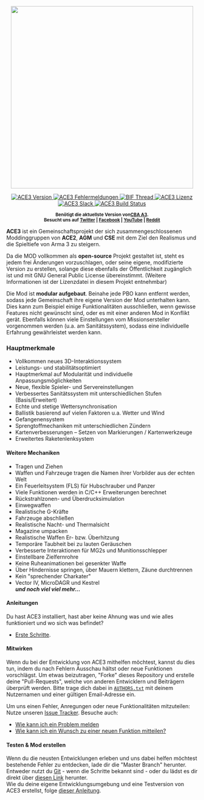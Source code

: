 <p align="center">
    <img src="https://github.com/acemod/ACE3/raw/master/extras/assets/logo/black/ACE3-Logo.jpg" width="480">
</p>

<p align="center">
    <a href="https://github.com/acemod/ACE3/releases">
        <img src="https://img.shields.io/badge/Version-3.12.1-blue.svg?style=flat-square" alt="ACE3 Version">
    </a>
    <a href="https://github.com/acemod/ACE3/issues">
        <img src="https://img.shields.io/github/issues-raw/acemod/ACE3.svg?style=flat-square&label=Issues" alt="ACE3 Fehlermeldungen">
    </a>
    <a href="https://forums.bistudio.com/topic/181341-ace3-a-collaborative-merger-between-agm-cse-and-ace/?p=2859670">
        <img src="https://img.shields.io/badge/BIF-Thread-lightgrey.svg?style=flat-square" alt="BIF Thread">
    </a>
    <a href="https://github.com/acemod/ACE3/blob/master/LICENSE">
        <img src="https://img.shields.io/badge/License-GPLv2-red.svg?style=flat-square" alt="ACE3 Lizenz">
    </a>
    <a href="https://slackin.ace3mod.com/">
        <img src="https://slackin.ace3mod.com/badge.svg?style=flat-square&label=Slack" alt="ACE3 Slack">
    </a>
    <a href="https://travis-ci.org/acemod/ACE3">
        <img src="https://img.shields.io/travis/acemod/ACE3.svg?style=flat-square&label=Build" alt="ACE3 Build Status">
    </a>
</p>
</p>
<p align="center">
    <sup><strong>Benötigt die aktuellste Version von<a href="https://github.com/CBATeam/CBA_A3/releases">CBA A3</a>.<br/>
    Besucht uns auf <a href="https://twitter.com/ACE3Mod">Twitter</a> | <a href="https://www.facebook.com/ACE3Mod">Facebook</a> | <a href="https://www.youtube.com/c/ACE3Mod">YouTube</a> | <a href="http://www.reddit.com/r/arma/search?q=ACE&restrict_sr=on&sort=new&t=all">Reddit</a></strong></sup>
</p>

**ACE3** ist ein Gemeinschaftsprojekt der sich zusammengeschlossenen Moddinggruppen von **ACE2**, **AGM** und **CSE** mit dem Ziel den Realismus und die Spieltiefe von Arma 3 zu steigern.

Da die MOD vollkommen als **open-source** Projekt gestaltet ist, steht es jedem frei Änderungen vorzuschlagen, oder seine eigene, modifizierte Version zu erstellen, solange diese ebenfalls der Öffentlichkeit zugänglich ist und mit GNU General Public License übereinstimmt. (Weitere Informationen ist der Lizenzdatei in diesem Projekt entnehmbar)

Die Mod ist **modular aufgebaut**. Beinahe jede PBO kann entfernt werden, sodass jede Gemeinschaft ihre eigene Version der Mod unterhalten kann. Dies kann zum Beispiel einige Funktionalitäten ausschließen, wenn gewisse Features nicht gewünscht sind, oder es mit einer anderen Mod in Konflikt gerät. Ebenfalls können viele Einstellungen vom Missionsersteller vorgenommen werden (u.a. am Sanitätssystem), sodass eine individuelle Erfahrung gewährleistet werden kann.

### Hauptmerkmale
- Vollkommen neues 3D-Interaktionssystem
- Leistungs- und stabilitätsoptimiert
- Hauptmerkmal auf Modularität und individuelle Anpassungsmöglichkeiten
- Neue, flexible Spieler- und Servereinstellungen
- Verbessertes Sanitätssystem mit unterschiedlichen Stufen (Basis/Erweitert)
- Echte und stetige Wettersynchronisation
- Ballistik basierend auf vielen Faktoren u.a. Wetter und Wind
- Gefangenensystem
- Sprengtoffmechaniken mit unterschiedlichen Zündern
- Kartenverbesserungen – Setzen von Markierungen / Kartenwerkzeuge
- Erweitertes Raketenlenksystem

#### Weitere Mechaniken
- Tragen und Ziehen
- Waffen und Fahrzeuge tragen die Namen ihrer Vorbilder aus der echten Welt
- Ein Feuerleitsystem (FLS) für Hubschrauber und Panzer
- Viele Funktionen werden in C/C++ Erweiterungen berechnet
- Rückstrahlzonen- und Überdrucksimulation
- Einwegwaffen
- Realistische G-Kräfte
- Fahrzeuge abschließen
- Realistische Nacht- und Thermalsicht
- Magazine umpacken
- Realistische Waffen Er- bzw. Überhitzung
- Temporäre Taubheit bei zu lauten Geräuschen
- Verbesserte Interaktionen für MG2s und Munitionsschlepper
- Einstellbare Zielfernrohre
- Keine Ruheanimationen bei gesenkter Waffe
- Über Hindernisse springen, über Mauern klettern, Zäune durchtrennen
- Kein "sprechender Charkater"
- Vector IV, MicroDAGR und Kestrel <br>
***und noch viel viel mehr...***

#### Anleitungen
Du hast ACE3 installiert, hast aber keine Ahnung was und wie alles funktioniert und wo sich was befindet?
- [Erste Schritte](https://ace3mod.com/wiki/user/getting-started.html).

#### Mitwirken
Wenn du bei der Entwicklung von ACE3 mithelfen möchtest, kannst du dies tun, indem du nach Fehlern Ausschau hältst oder neue Funktionen vorschlägst. Um etwas beizutragen, "Forke" dieses Repository und erstelle deine "Pull-Requests", welche von anderen Entwicklern und Beiträgern überprüft werden. Bitte trage dich dabei in [`AUTHORS.txt`](https://github.com/acemod/ACE3/blob/master/AUTHORS.txt) mit deinem Nutzernamen und einer gültigen Email-Adresse ein.  

Um uns einen Fehler, Anregungen oder neue Funktionalitäten mitzuteilen: Nutze unseren [Issue Tracker](https://github.com/acemod/ACE3/issues). Besuche auch:
- [Wie kann ich ein Problem melden](https://ace3mod.com/wiki/user/how-to-report-an-issue.html)
- [Wie kann ich ein Wunsch zu einer neuen Funktion mitteilen?](https://ace3mod.com/wiki/user/how-to-make-a-feature-request.html)

#### Testen & Mod erstellen
Wenn du die neusten Entwicklungen erleben und uns dabei helfen möchtest bestehende Fehler zu entdecken, lade dir die "Master Branch" herunter. Entweder nutzt du [Git](https://help.github.com/articles/fetching-a-remote/) - wenn die Schritte bekannt sind - oder du lädst es dir direkt über [diesen Link](https://github.com/acemod/ACE3/archive/master.zip) herunter.  
Wie du deine eigene Entwicklungsumgebung und eine Testversion von ACE3 erstellst, folge [dieser Anleitung](https://github.com/acemod/ACE3/blob/master/documentation/development/setting-up-the-development-environment.md).
